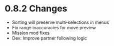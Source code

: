 # 0.8.2 Changes #

* Sorting will preserve multi-selections in menus
* Fix range inaccuracies for move preview
* Mission mod fixes
* Dev: Improve partner following logic